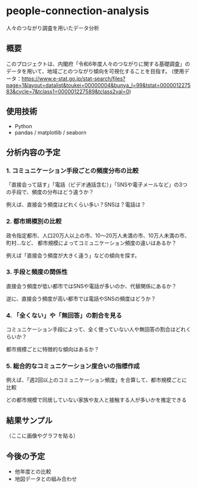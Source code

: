 # people-connection-analysis
人々のつながり調査を用いたデータ分析

## 概要
このプロジェクトは、内閣府「令和6年度人々のつながりに関する基礎調査」のデータを用いて、地域ごとのつながり傾向を可視化することを目指す。
(使用データ：https://www.e-stat.go.jp/stat-search/files?page=1&layout=datalist&toukei=00000004&bunya_l=99&tstat=000001227583&cycle=7&tclass1=000001227589&tclass2val=0)
## 使用技術
- Python
- pandas / matplotlib / seaborn

## 分析内容の予定
### 1. コミュニケーション手段ごとの頻度分布の比較
「直接会って話す」「電話（ビデオ通話含む）」「SNSや電子メールなど」の3つの手段で、頻度の分布はどう違うか？

例えば、直接会う頻度はどれくらい多い？SNSは？電話は？

### 2. 都市規模別の比較
政令指定都市、人口20万人以上の市、10〜20万人未満の市、10万人未満の市、町村…など、
都市規模によってコミュニケーション頻度の違いはあるか？

例えば「直接会う頻度が大きく違う」などの傾向を探す。

### 3. 手段と頻度の関係性
直接会う頻度が低い都市ではSNSや電話が多いのか、代替関係にあるか？

逆に、直接会う頻度が高い都市では電話やSNSの頻度はどうか？

### 4. 「全くない」や「無回答」の割合を見る
コミュニケーション手段によって、全く使っていない人や無回答の割合はどれくらいか？

都市規模ごとに特徴的な傾向はあるか？

### 5. 総合的なコミュニケーション度合いの指標作成
例えば、「週2回以上のコミュニケーション頻度」を合算して、都市規模ごとに比較

どの都市規模で同居していない家族や友人と接触する人が多いかを推定できる


## 結果サンプル
（ここに画像やグラフを貼る）

## 今後の予定
- 他年度との比較
- 地図データとの組み合わせ
